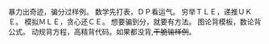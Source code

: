 
暴力出奇迹，骗分过样例。 数学先打表，ＤＰ看运气。 穷举ＴＬＥ，递推ＵＫＥ。 模拟ＭＬＥ，贪心还ＣＥ。 想要骗到分，就要有方法。 图论背模板，数论背公式。 动规背方程，高精背代码。如果都没背,~~干脆输样例~~。